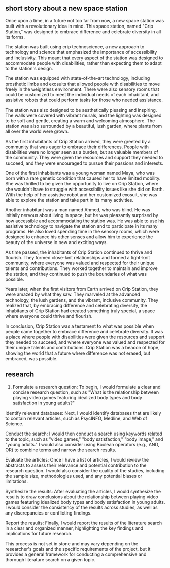 ##  short story about a new space station

Once upon a time, in a future not too far from now, a new space station was built with a revolutionary idea in mind. This space station, named "Crip Station," was designed to embrace difference and celebrate diversity in all its forms.

The station was built using crip technoscience, a new approach to technology and science that emphasized the importance of accessibility and inclusivity. This meant that every aspect of the station was designed to accommodate people with disabilities, rather than expecting them to adapt to the station's design.

The station was equipped with state-of-the-art technology, including prosthetic limbs and exosuits that allowed people with disabilities to move freely in the weightless environment. There were also sensory rooms that could be customized to meet the individual needs of each inhabitant, and assistive robots that could perform tasks for those who needed assistance.

The station was also designed to be aesthetically pleasing and inspiring. The walls were covered with vibrant murals, and the lighting was designed to be soft and gentle, creating a warm and welcoming atmosphere. The station was also surrounded by a beautiful, lush garden, where plants from all over the world were grown.

As the first inhabitants of Crip Station arrived, they were greeted by a community that was eager to embrace their differences. People with disabilities were no longer seen as a burden, but as valuable members of the community. They were given the resources and support they needed to succeed, and they were encouraged to pursue their passions and interests.

One of the first inhabitants was a young woman named Maya, who was born with a rare genetic condition that caused her to have limited mobility. She was thrilled to be given the opportunity to live on Crip Station, where she wouldn't have to struggle with accessibility issues like she did on Earth. With the help of her assistive robot and her customized exosuit, she was able to explore the station and take part in its many activities.

Another inhabitant was a man named Ahmed, who was blind. He was initially nervous about living in space, but he was pleasantly surprised by how accessible and accommodating the station was. He was able to use his assistive technology to navigate the station and to participate in its many programs. He also loved spending time in the sensory rooms, which were designed to enhance his other senses and allow him to experience the beauty of the universe in new and exciting ways.

As time passed, the inhabitants of Crip Station continued to thrive and flourish. They formed close-knit relationships and formed a tight-knit community, where everyone was valued and respected for their unique talents and contributions. They worked together to maintain and improve the station, and they continued to push the boundaries of what was possible.

Years later, when the first visitors from Earth arrived on Crip Station, they were amazed by what they saw. They marveled at the advanced technology, the lush gardens, and the vibrant, inclusive community. They realized that, by embracing difference and celebrating diversity, the inhabitants of Crip Station had created something truly special, a space where everyone could thrive and flourish.

In conclusion, Crip Station was a testament to what was possible when people came together to embrace difference and celebrate diversity. It was a place where people with disabilities were given the resources and support they needed to succeed, and where everyone was valued and respected for their unique talents and contributions. Crip Station was a beacon of hope, showing the world that a future where difference was not erased, but embraced, was possible.



## research

1. Formulate a research question: To begin, I would formulate a clear and concise research question, such as "What is the relationship between playing video games featuring idealized body types and body satisfaction in young adults?"

Identify relevant databases: Next, I would identify databases that are likely to contain relevant articles, such as PsycINFO, Medline, and Web of Science.

Conduct the search: I would then conduct a search using keywords related to the topic, such as "video games," "body satisfaction," "body image," and "young adults." I would also consider using Boolean operators (e.g., AND, OR) to combine terms and narrow the search results.

Evaluate the articles: Once I have a list of articles, I would review the abstracts to assess their relevance and potential contribution to the research question. I would also consider the quality of the studies, including the sample size, methodologies used, and any potential biases or limitations.

Synthesize the results: After evaluating the articles, I would synthesize the results to draw conclusions about the relationship between playing video games featuring idealized body types and body satisfaction in young adults. I would consider the consistency of the results across studies, as well as any discrepancies or conflicting findings.

Report the results: Finally, I would report the results of the literature search in a clear and organized manner, highlighting the key findings and implications for future research.

This process is not set in stone and may vary depending on the researcher's goals and the specific requirements of the project, but it provides a general framework for conducting a comprehensive and thorough literature search on a given topic.

